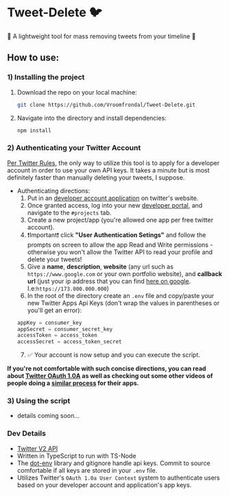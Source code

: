 # Tweet-Delete 🐦

🔨 A lightweight tool for mass removing tweets from your timeline 🔨

## How to use:

### 1) Installing the project

1.  Download the repo on your local machine:

    ```bash
    git clone https://github.com/Vroomfrondal/Tweet-Delete.git
    ```

2.  Navigate into the directory and install dependencies:
    ```bash
    npm install
    ```

### 2) Authenticating your Twitter Account

[Per Twitter Rules](https://developer.twitter.com/en/support/twitter-api/developer-account#:~:text=All%20Twitter%20API%20access%20requires,Elevated%20access%20can%20be%20requested.), the only way to utilize this tool is to apply for a developer account in order to use your own API keys. It takes a minute but is most definitely faster than manually deleting your tweets, I suppose.

- Authenticating directions:
  1. Put in an [developer account application](https://developer.twitter.com/en/docs/twitter-api/getting-started/getting-access-to-the-twitter-api) on twitter's website.
  2. Once granted access, log into your new [developer portal](https://developer.twitter.com/), and navigate to the `#projects` tab.
  3. Create a new project/app (you're allowed one app per free twitter account).
  4. ❗Important❗ click **"User Authentication Setings"** and follow the prompts on screen to allow the app Read and Write permissions - otherwise you won't allow the Twitter API to read your profile and delete your tweets!
  5. Give a **name**, **description**, **website** (any url such as `https://www.google.com` or your own portfolio website), and **callback url** (just your ip address that you can find [here on google](https://www.google.com/search?q=what%27s+my+ip&oq=what%27s+my+ip&aqs=chrome..69i57j0i512j0i433i512j0i512l5.1283j1j7&sourceid=chrome&ie=UTF-8). I.e:`https://173.000.000.000`)
  6. In the root of the directory create an `.env` file and copy/paste your new Twitter Apps Api Keys (don't wrap the values in parentheses or you'll get an error):
  ```js
  appKey = consumer_key
  appSecret = consumer_secret_key
  accessToken = access_token
  accessSecret = access_token_secret
  ```
  7. ✅ Your account is now setup and you can execute the script.

**If you're not comfortable with such concise directions, you can read about [Twitter OAuth 1.0A](https://developer.twitter.com/en/docs/authentication/oauth-1-0a) as well as checking out some other videos of people doing a [similar process](https://www.youtube.com/watch?v=fD-GRCH_tks&t=419s) for their apps.**

### 3) Using the script

- details coming soon...

### Dev Details

- [Twitter V2 API](https://developer.twitter.com/en/docs/twitter-api/getting-started/about-twitter-api)
- Written in TypeScript to run with TS-Node
- The [dot-env](https://www.npmjs.com/package/dotenv) library and gitignore handle api keys. Commit to source comfortable if all keys are stored in your `.env` file.
- Utilizes Twitter's `OAuth 1.0a User Context` system to authenticate users based on your developer account and application's app keys.
